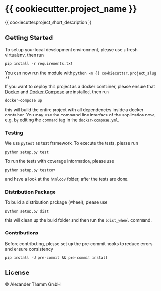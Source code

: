 # {{ cookiecutter.project_name }}

{{ cookiecutter.project_short_description }}

## Getting Started

To set up your local development environment, please use a fresh virtualenv, then run

    pip install -r requirements.txt

You can now run the module with `python -m {{ cookiecutter.project_slug }}`

If you want to deploy this project as a docker container, please ensure that [Docker](https://docs.docker.com/install/) and [Docker Compose](https://docs.docker.com/compose/install/) are installed, then run

    docker-compose up

this will build the entire project with all dependencies inside a docker container. You may use the command line interface of the application now, e.g. by editing the `command` tag in the [`docker-compose.yml`](./docker-compose.yml).

### Testing

We use `pytest` as test framework. To execute the tests, please run

    python setup.py test

To run the tests with coverage information, please use

    python setup.py testcov

and have a look at the `htmlcov` folder, after the tests are done.

### Distribution Package

To build a distribution package (wheel), please use

    python setup.py dist

this will clean up the build folder and then run the `bdist_wheel` command.

### Contributions

Before contributing, please set up the pre-commit hooks to reduce errors and ensure consistency

    pip install -U pre-commit && pre-commit install

## License

© Alexander Thamm GmbH
